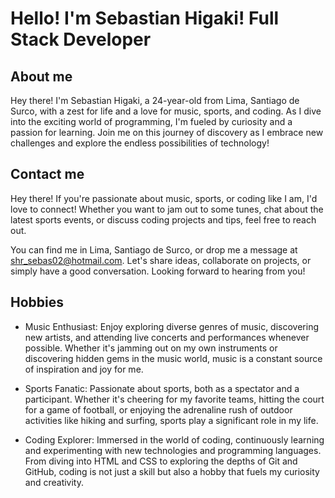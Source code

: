 # Hello! I'm Sebastian Higaki! Full Stack Developer
## About me
Hey there! I'm Sebastian Higaki, a 24-year-old from Lima, Santiago de Surco, with a zest for life and a love for music, sports, and coding. As I dive into the exciting world of programming, I'm fueled by curiosity and a passion for learning. Join me on this journey of discovery as I embrace new challenges and explore the endless possibilities of technology!
## Contact me
Hey there! If you're passionate about music, sports, or coding like I am, I'd love to connect! Whether you want to jam out to some tunes, chat about the latest sports events, or discuss coding projects and tips, feel free to reach out.

You can find me in Lima, Santiago de Surco, or drop me a message at shr_sebas02@hotmail.com. Let's share ideas, collaborate on projects, or simply have a good conversation. Looking forward to hearing from you!
## Hobbies
- Music Enthusiast: Enjoy exploring diverse genres of music, discovering new artists, and attending live concerts and performances whenever possible. Whether it's jamming out on my own instruments or discovering hidden gems in the music world, music is a constant source of inspiration and joy for me.

- Sports Fanatic: Passionate about sports, both as a spectator and a participant. Whether it's cheering for my favorite teams, hitting the court for a game of football, or enjoying the adrenaline rush of outdoor activities like hiking and surfing, sports play a significant role in my life.

- Coding Explorer: Immersed in the world of coding, continuously learning and experimenting with new technologies and programming languages. From diving into HTML and CSS to exploring the depths of Git and GitHub, coding is not just a skill but also a hobby that fuels my curiosity and creativity.